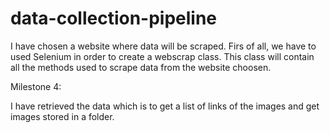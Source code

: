 # data-collection-pipeline

I have chosen a website where data will be scraped. Firs of all, we have to used Selenium in order to create a webscrap class. 
This class will contain all the methods used to scrape data from the website choosen.

Milestone 4:

I have retrieved the data which is to get a list of links of the images and get images stored in a folder.

